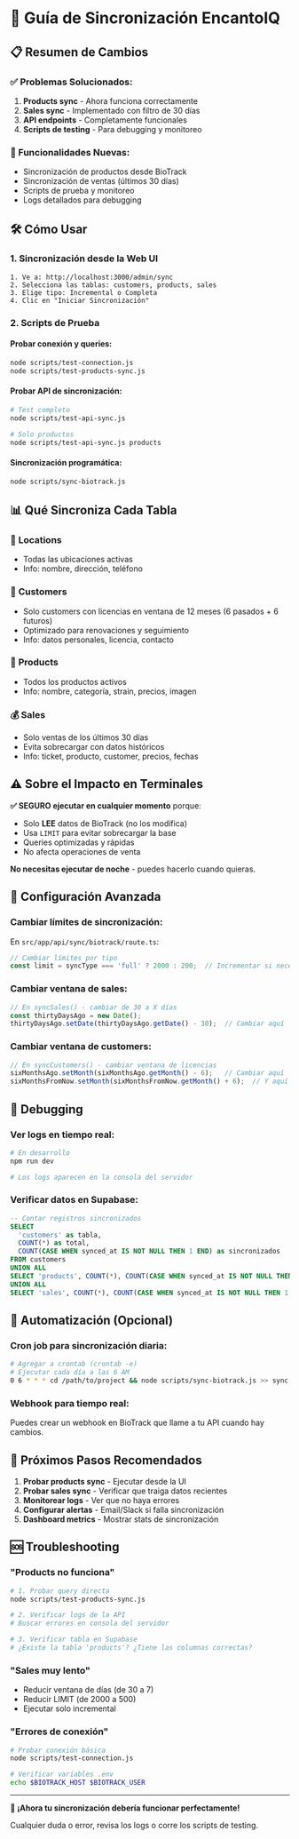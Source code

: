# 🔄 Guía de Sincronización EncantoIQ

## 📋 Resumen de Cambios

### ✅ Problemas Solucionados:
1. **Products sync** - Ahora funciona correctamente
2. **Sales sync** - Implementado con filtro de 30 días
3. **API endpoints** - Completamente funcionales
4. **Scripts de testing** - Para debugging y monitoreo

### 🚀 Funcionalidades Nuevas:
- Sincronización de productos desde BioTrack
- Sincronización de ventas (últimos 30 días)
- Scripts de prueba y monitoreo
- Logs detallados para debugging

## 🛠️ Cómo Usar

### 1. Sincronización desde la Web UI
```
1. Ve a: http://localhost:3000/admin/sync
2. Selecciona las tablas: customers, products, sales
3. Elige tipo: Incremental o Completa
4. Clic en "Iniciar Sincronización"
```

### 2. Scripts de Prueba

#### Probar conexión y queries:
```bash
node scripts/test-connection.js
node scripts/test-products-sync.js
```

#### Probar API de sincronización:
```bash
# Test completo
node scripts/test-api-sync.js

# Solo productos
node scripts/test-api-sync.js products
```

#### Sincronización programática:
```bash
node scripts/sync-biotrack.js
```

## 📊 Qué Sincroniza Cada Tabla

### 🏥 **Locations**
- Todas las ubicaciones activas
- Info: nombre, dirección, teléfono

### 👥 **Customers** 
- Solo customers con licencias en ventana de 12 meses (6 pasados + 6 futuros)
- Optimizado para renovaciones y seguimiento
- Info: datos personales, licencia, contacto

### 🛒 **Products**
- Todos los productos activos
- Info: nombre, categoría, strain, precios, imagen

### 💰 **Sales** 
- Solo ventas de los últimos 30 días
- Evita sobrecargar con datos históricos
- Info: ticket, producto, customer, precios, fechas

## ⚠️ Sobre el Impacto en Terminales

**✅ SEGURO ejecutar en cualquier momento** porque:
- Solo **LEE** datos de BioTrack (no los modifica)
- Usa `LIMIT` para evitar sobrecargar la base
- Queries optimizadas y rápidas
- No afecta operaciones de venta

**No necesitas ejecutar de noche** - puedes hacerlo cuando quieras.

## 🔧 Configuración Avanzada

### Cambiar límites de sincronización:
En `src/app/api/sync/biotrack/route.ts`:
```typescript
// Cambiar límites por tipo
const limit = syncType === 'full' ? 2000 : 200;  // Incrementar si necesario
```

### Cambiar ventana de sales:
```typescript
// En syncSales() - cambiar de 30 a X días
const thirtyDaysAgo = new Date();
thirtyDaysAgo.setDate(thirtyDaysAgo.getDate() - 30);  // Cambiar aquí
```

### Cambiar ventana de customers:
```typescript
// En syncCustomers() - cambiar ventana de licencias
sixMonthsAgo.setMonth(sixMonthsAgo.getMonth() - 6);   // Cambiar aquí
sixMonthsFromNow.setMonth(sixMonthsFromNow.getMonth() + 6);  // Y aquí
```

## 🐛 Debugging

### Ver logs en tiempo real:
```bash
# En desarrollo
npm run dev

# Los logs aparecen en la consola del servidor
```

### Verificar datos en Supabase:
```sql
-- Contar registros sincronizados
SELECT 
  'customers' as tabla,
  COUNT(*) as total,
  COUNT(CASE WHEN synced_at IS NOT NULL THEN 1 END) as sincronizados
FROM customers
UNION ALL
SELECT 'products', COUNT(*), COUNT(CASE WHEN synced_at IS NOT NULL THEN 1 END) FROM products
UNION ALL  
SELECT 'sales', COUNT(*), COUNT(CASE WHEN synced_at IS NOT NULL THEN 1 END) FROM sales;
```

## 📅 Automatización (Opcional)

### Cron job para sincronización diaria:
```bash
# Agregar a crontab (crontab -e)
# Ejecutar cada día a las 6 AM
0 6 * * * cd /path/to/project && node scripts/sync-biotrack.js >> sync.log 2>&1
```

### Webhook para tiempo real:
Puedes crear un webhook en BioTrack que llame a tu API cuando hay cambios.

## 🎯 Próximos Pasos Recomendados

1. **Probar products sync** - Ejecutar desde la UI
2. **Probar sales sync** - Verificar que traiga datos recientes  
3. **Monitorear logs** - Ver que no haya errores
4. **Configurar alertas** - Email/Slack si falla sincronización
5. **Dashboard metrics** - Mostrar stats de sincronización

## 🆘 Troubleshooting

### "Products no funciona"
```bash
# 1. Probar query directa
node scripts/test-products-sync.js

# 2. Verificar logs de la API
# Buscar errores en consola del servidor

# 3. Verificar tabla en Supabase
# ¿Existe la tabla 'products'? ¿Tiene las columnas correctas?
```

### "Sales muy lento"
- Reducir ventana de días (de 30 a 7)
- Reducir LIMIT (de 2000 a 500)
- Ejecutar solo incremental

### "Errores de conexión"
```bash
# Probar conexión básica
node scripts/test-connection.js

# Verificar variables .env
echo $BIOTRACK_HOST $BIOTRACK_USER
```

---
**🎉 ¡Ahora tu sincronización debería funcionar perfectamente!**

Cualquier duda o error, revisa los logs o corre los scripts de testing.
